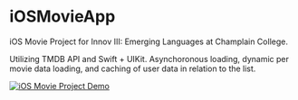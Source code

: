 # iOSMovieApp
iOS Movie Project for Innov III: Emerging Languages at Champlain College.

Utilizing TMDB API and Swift + UIKit. Asynchoronous loading, dynamic per movie data loading, and caching of user data in relation to the list.

[![iOS Movie Project Demo](https://img.youtube.com/vi/3ImPZcqhjyU/0.jpg)](https://www.youtube.com/watch?v=3ImPZcqhjyU)
